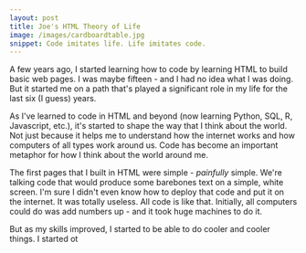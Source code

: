 ```yaml
---
layout: post
title: Joe's HTML Theory of Life
image: /images/cardboardtable.jpg
snippet: Code imitates life. Life imitates code.
---
```


A few years ago, I started learning how to code by learning HTML to build basic web pages. I was maybe fifteen - and I had no idea what I was doing. But it started me on a path that's played a significant role in my life for the last six (I guess) years.

As I've learned to code in HTML and beyond (now learning Python, SQL, R, Javascript, etc.), it's started to shape the way that I think about the world. Not just because it helps me to understand how the internet works and how computers of all types work around us. Code has become an important metaphor for how I think about the world around me.

The first pages that I built in HTML were simple - _painfully_ simple. We're talking code that would produce some barebones text on a simple, white screen. I'm sure I didn't even know how to deploy that code and put it on the internet. It was totally useless. All code is like that. Initially, all computers could do was add numbers up - and it took huge machines to do it. 

But as my skills improved, I started to be able to do cooler and cooler things. I started ot 
